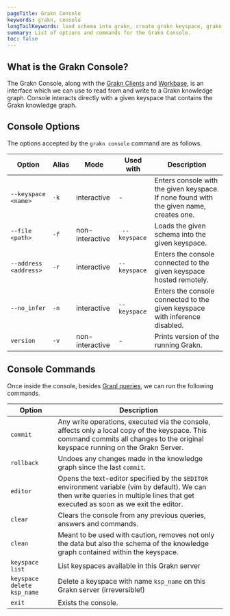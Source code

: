 ```yaml
---
pageTitle: Grakn Console
keywords: grakn, console
longTailKeywords: load schema into grakn, create grakn keyspace, grakn console
summary: List of options and commands for the Grakn Console.
toc: false
---
```


## What is the Grakn Console?
The Grakn Console, along with the [Grakn Clients](../03-client-api/00-overview.md) and [Workbase](../07-workbase/00-overview.md), is an interface which we can use to read from and write to a Grakn knowledge graph. Console interacts directly with a given keyspace that contains the Grakn knowledge graph.

## Console Options

The options accepted by the `grakn console` command are as follows.

| Option               | Alias | Mode            | Used with     | Description                                                                             |
|----------------------|-------|-----------------|---------------|---------------------------------------------------------------------------------------- |
| `--keyspace <name>`  | `-k`  | interactive     | -             | Enters console with the given keyspace. If none found with the given name, creates one. |
| `--file <path>`      | `-f`  | non-interactive |` --keyspace` | Loads the given schema into the given keyspace.                                         |
| `--address <address>`| `-r`  | interactive     | `--keyspace` | Enters the console connected to the given keyspace hosted remotely.                     |
| `--no_infer`         | `-n`  | interactive     | `--keyspace` | Enters the console connected to the given keyspace with inference disabled.             |
| `version`            | `-v`  | non-interactive | -             | Prints version of the running Grakn.                                                    |


## Console Commands

Once inside the console, besides [Graql queries](../11-query/00-overview.md), we can run the following commands.

| Option     | Description                                                                                                                                                                           |
|------------| ------------------------------------------------------------------------------------------------------------------------------------------------------------------------------------- |
| `commit`   | Any write operations, executed via the console, affects only a local copy of the keyspace. This command commits all changes to the original keyspace running on the Grakn Server.     |
| `rollback` | Undoes any changes made in the knowledge graph since the last `commit`.                                                                                                               |
| `editor`   | Opens the text-editor specified by the `$EDITOR` environment variable (vim by default). We can then write queries in multiple lines that get executed as soon as we exit the editor.  |
| `clear`    | Clears the console from any previous queries, answers and commands.                                                                                                                   |
| `clean`    | Meant to be used with caution, removes not only the data but also the schema of the knowledge graph contained within the keyspace.                                                    |
| `keyspace list`               | List keyspaces available in this Grakn server                                                                                                                      |
| `keyspace delete ksp_name`    | Delete a keyspace with name `ksp_name` on this Grakn server (irreversible!)                                                                                        |
| `exit`     | Exists the console.                                                                                                                                                                   |
